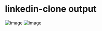 # linkedin-clone output
![image](https://user-images.githubusercontent.com/104209441/171657115-37002ecd-42a7-4fd7-a3e5-3031a9d2a165.png)
![image](https://user-images.githubusercontent.com/104209441/171657200-b9106e7e-c9da-43f9-82a4-f049ec3da11a.png)
